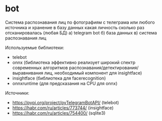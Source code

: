 # bot
Система распознавания лиц по фотографиям с телеграма или любого источника и хранение в базу данных какая личность сколько раз отсканировалась (любая БД)
  а) telegram bot
  б) база данных
  в) система распознавания лиц
  
Используемые библиотеки:
- telebot
- onnx (библиотека эффективно реализует широкий спектр современных алгоритмов распознавания/детектирования/выравнивания лиц, необходимый компонент для insightface)
- insightface (библиотека для facerecognition) 
- onnxruntime (для предсказания на CPU для onnx)

Источники:
- https://pypi.org/project/pyTelegramBotAPI/ (telebot)
- https://habr.com/ru/articles/773744/ (insightface)
- https://habr.com/ru/articles/754400/ (sqlite3)
